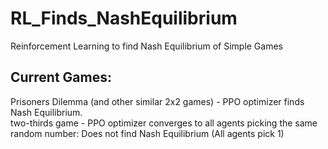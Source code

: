 # RL_Finds_NashEquilibrium
Reinforcement Learning to find Nash Equilibrium of Simple Games


## Current Games:
Prisoners Dilemma (and other similar 2x2 games) - PPO optimizer finds Nash Equilibrium. <br />
two-thirds game - PPO optimizer converges to all agents picking the same random number: Does not find Nash Equilibrium (All agents pick 1)
